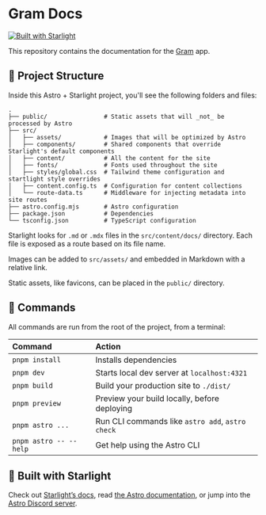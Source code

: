 # Gram Docs

[![Built with Starlight](https://astro.badg.es/v2/built-with-starlight/tiny.svg)](https://starlight.astro.build)

This repository contains the documentation for the [Gram](https://app.getgram.ai) app.

## 🚀 Project Structure

Inside this Astro + Starlight project, you'll see the following folders and files:

```
.
├── public/                # Static assets that will _not_ be processed by Astro
├── src/
│   ├── assets/            # Images that will be optimized by Astro
│   ├── components/        # Shared components that override Starlight's default components
│   ├── content/           # All the content for the site
│   ├── fonts/             # Fonts used throughout the site
│   ├── styles/global.css  # Tailwind theme configuration and startlight style overrides
│   ├── content.config.ts  # Configuration for content collections
│   └── route-data.ts      # Middleware for injecting metadata into site routes
├── astro.config.mjs       # Astro configuration
├── package.json           # Dependencies
└── tsconfig.json          # TypeScript configuration
```

Starlight looks for `.md` or `.mdx` files in the `src/content/docs/` directory. Each file is exposed as a route based on its file name.

Images can be added to `src/assets/` and embedded in Markdown with a relative link.

Static assets, like favicons, can be placed in the `public/` directory.

## 🧞 Commands

All commands are run from the root of the project, from a terminal:

| Command                | Action                                           |
| :--------------------- | :----------------------------------------------- |
| `pnpm install`         | Installs dependencies                            |
| `pnpm dev`             | Starts local dev server at `localhost:4321`      |
| `pnpm build`           | Build your production site to `./dist/`          |
| `pnpm preview`         | Preview your build locally, before deploying     |
| `pnpm astro ...`       | Run CLI commands like `astro add`, `astro check` |
| `pnpm astro -- --help` | Get help using the Astro CLI                     |

## 👀 Built with Starlight

Check out [Starlight’s docs](https://starlight.astro.build/), read [the Astro documentation](https://docs.astro.build), or jump into the [Astro Discord server](https://astro.build/chat).
